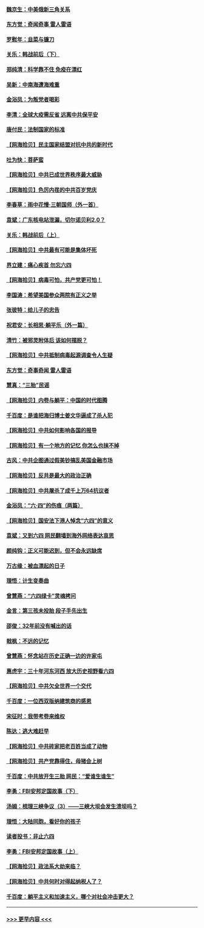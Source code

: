 #### [魏京生：中美俄新三角关系](../pages/nsc993/n13035986.md?t=06211501) 
#### [东方觉：奇闻奇事 雷人雷语](../pages/nsc993/n13035878.md?t=06211501) 
#### [罗慰年：韭菜与镰刀](../pages/nsc993/n13034374.md?t=06211501) 
#### [关乐：韩战前后（下）](../pages/nsc993/n13034113.md?t=06211501) 
#### [郑纯清：科学靠不住 免疫在漂红](../pages/nsc993/n13034093.md?t=06211501) 
#### [吴新：中南海遭海难重](../pages/nsc993/n13034084.md?t=06211501) 
#### [金浴凤：为叛党者喝彩](../pages/nsc993/n13034058.md?t=06211501) 
#### [李清：全球大疫需反省 远离中共保平安](../pages/nsc993/n13033784.md?t=06211501) 
#### [唐付民：法制国家的标准](../pages/nsc993/n13032944.md?t=06211501) 
#### [【网海拾贝】民主国家结盟对抗中共的新时代](../pages/nsc993/n13031717.md?t=06211501) 
#### [吐为快：菩萨蛮](../pages/nsc993/n13030033.md?t=06211501) 
#### [【网海拾贝】中共已成世界秩序最大威胁](../pages/nsc993/n13028138.md?t=06211501) 
#### [【网海拾贝】色厉内荏的中共百岁党庆](../pages/nsc993/n13025582.md?t=06211501) 
#### [李春草：雨中花慢‧三朝国师（外一首）](../pages/nsc993/n13025567.md?t=06211501) 
#### [袁斌：广东核电站泄漏，切尔诺贝利2.0？](../pages/nsc993/n13025475.md?t=06211501) 
#### [关乐：韩战前后（上）](../pages/nsc993/n13025387.md?t=06211501) 
#### [【网海拾贝】中共最有可能是集体坏死](../pages/nsc993/n13023101.md?t=06211501) 
#### [界立建：痛心疾首 勿忘六四](../pages/nsc993/n13022339.md?t=06211501) 
#### [【网海拾贝】病毒可怕，共产党更可怕！](../pages/nsc993/n13020728.md?t=06211501) 
#### [李国涛：希望美国参众两院有正义之举](../pages/nsc993/n13020674.md?t=06211501) 
#### [张彼特：给儿子的忠告](../pages/nsc993/n13018934.md?t=06211501) 
#### [祝君安：长相思‧躺平乐（外一篇）](../pages/nsc993/n13018923.md?t=06211501) 
#### [清竹：被邪灵附体后 该如何摆脱？](../pages/nsc993/n13018877.md?t=06211501) 
#### [【网海拾贝】中共抵制病毒起源调查令人生疑](../pages/nsc993/n13017785.md?t=06211501) 
#### [东方觉：奇事奇闻 雷人雷语](../pages/nsc993/n13017577.md?t=06211501) 
#### [慧真：“三胎”民谣](../pages/nsc993/n13017394.md?t=06211501) 
#### [【网海拾贝】内卷与躺平：中国的时代图腾](../pages/nsc993/n13016128.md?t=06211501) 
#### [千百度：是谁把海归博士姜文华逼成了杀人犯](../pages/nsc993/n13015218.md?t=06211501) 
#### [【网海拾贝】中共如何影响各国的报导](../pages/nsc993/n13012599.md?t=06211501) 
#### [【网海拾贝】有一个地方的记忆 你怎么也抹不掉](../pages/nsc993/n13009802.md?t=06211501) 
#### [古风：中共企图通过假美钞搞乱美国金融市场](../pages/nsc993/n13009626.md?t=06211501) 
#### [【网海拾贝】反共是最大的政治正确](../pages/nsc993/n13007051.md?t=06211501) 
#### [【网海拾贝】中共屠杀了成千上万64抗议者](../pages/nsc993/n13002713.md?t=06211501) 
#### [金浴凤：“六·四”的伤痕（两篇）](../pages/nsc993/n13001719.md?t=06211501) 
#### [【网海拾贝】国安法下港人悼念“六四”的意义](../pages/nsc993/n13001039.md?t=06211501) 
#### [袁斌：又到六四 网民翻墙到海外网络表达哀思](../pages/nsc993/n13000995.md?t=06211501) 
#### [颜纯钩：正义可能迟到，但不会永远缺席](../pages/nsc993/n13000920.md?t=06211501) 
#### [万古缘：被血漂起的日子](../pages/nsc993/n13000914.md?t=06211501) 
#### [理悟：计生变奏曲](../pages/nsc993/n13000414.md?t=06211501) 
#### [曾慧燕：“六四绿卡”灵魂拷问](../pages/nsc993/n13000277.md?t=06211501) 
#### [金言：第三孩未投胎 段子手先出生](../pages/nsc993/n13000215.md?t=06211501) 
#### [邵俊：32年前没有喊出的话](../pages/nsc993/n13000181.md?t=06211501) 
#### [戟枫：不远的记忆](../pages/nsc993/n13000121.md?t=06211501) 
#### [曾慧燕：怀念站在历史正确一边的许家屯](../pages/nsc993/n13000073.md?t=06211501) 
#### [惠虎宇：三十年河东河西 放大历史视野看六四](../pages/nsc993/n13000018.md?t=06211501) 
#### [【网海拾贝】中共欠全世界一个交代](../pages/nsc993/n12998706.md?t=06211501) 
#### [千百度：一位西双版纳建筑商的感恩](../pages/nsc993/n12998487.md?t=06211501) 
#### [宋征时：我带考卷来维权](../pages/nsc993/n12994088.md?t=06211501) 
#### [陈达：逃大难赶早](../pages/nsc993/n12993569.md?t=06211501) 
#### [【网海拾贝】中共砖家把老百姓当成了动物](../pages/nsc993/n12993483.md?t=06211501) 
#### [【网海拾贝】共产党靠得住，母猪会上树](../pages/nsc993/n12990730.md?t=06211501) 
#### [千百度：中共放开生三胎 网民：“爱谁生谁生”](../pages/nsc993/n12990644.md?t=06211501) 
#### [李勇：FBI安邦定国故事（下）](../pages/nsc993/n12987854.md?t=06211501) 
#### [汤姆：梳理三峡争议（3）——三峡大坝会发生溃坝吗？](../pages/nsc993/n12989806.md?t=06211501) 
#### [理悟：大陆同胞，看好你的孩子](../pages/nsc993/n12989778.md?t=06211501) 
#### [读者投书：非止六四](../pages/nsc993/n12989673.md?t=06211501) 
#### [李勇：FBI安邦定国故事（上）](../pages/nsc993/n12987749.md?t=06211501) 
#### [【网海拾贝】政法系大劫来临？](../pages/nsc993/n12987596.md?t=06211501) 
#### [【网海拾贝】中共何时对得起纳税人了？](../pages/nsc993/n12985578.md?t=06211501) 
#### [千百度：躺平主义和加速主义，哪个对社会冲击更大？](../pages/nsc993/n12985512.md?t=06211501) 

----
#### [ >>> 更早内容 <<< ](../indexes/nsc993-earlier.md)

